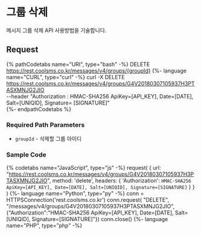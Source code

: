 # 그룹 삭제
메시지 그룹 삭제 API 사용방법을 기술합니다.
## Request
{% pathCodetabs name="URI", type="bash" -%}
DELETE https://rest.coolsms.co.kr/messages/v4/groups/{groupId}
{%- language name="CURL", type="curl" -%}
curl -X DELETE https://rest.coolsms.co.kr/messages/v4/groups/G4V20180307105937H3PTASXMNJG2JIO \
    --header "Authorization : HMAC-SHA256 ApiKey=[API_KEY], Date=[DATE], Salt=[UNIQID], Signature=
    [SIGNATURE]" \
{%- endpathCodetabs %}

### Required Path Parameters
- `groupId` \- 삭제할 그룹 아이디
### Sample Code
{% codetabs name="JavaScript", type="js" -%}
request(
  {
    url: "https://rest.coolsms.co.kr/messages/v4/groups/G4V20180307105937H3PTASXMNJG2JIO",
    method: 'delete',
    headers: {
      'Authorization': `HMAC-SHA256 ApiKey=[API_KEY], Date=[DATE], Salt=[UNIQID], Signature=[SIGNATURE]`
    }
  }
)
{%- language name="Python", type="py" -%}
conn = HTTPSConnection('rest.coolsms.co.kr')
conn.request(
  "DELETE",
  "/messages/v4/groups/G4V20180307105937H3PTASXMNJG2JIO",
  {"Authorization":"HMAC-SHA256 ApiKey=[API_KEY], Date=[DATE], Salt=[UNIQID], Signature=[SIGNATURE]"})
conn.close()
{%- language name="PHP", type="php" -%}
<?php
$ch = curl_init();
curl_setopt($ch, CURLOPT_URL, "https://rest.coolsms.co.kr/messages/v4/groups/G4V20180307105937H3PTASXMNJG2JIO");
curl_setopt($ch, CURLOPT_CUSTOMREQUEST, "DELETE");
curl_setopt($ch, CURLOPT_HTTPHEADER, array(
 'Authorization: HMAC-SHA256 ApiKey=[API_KEY], Date=[DATE], Salt=[UNIQID], Signature=[SIGNATURE]'
));
curl_exec($ch);
curl_close($ch);
{%- endcodetabs %}
## Response
{% codetabs name="Syntax", type="json" -%}
{
  "agent": {
    "appId": "String",
    "appVersion": "String",
    "sdkVersion": "String",
    "osPlatform": "String"
  },
  "count": {
    "sms": Int,
    "lms": Int,
    "mms": Int,
    "ata": Int,
    "cta": Int,
    "push": Int
  },
  "log": Array,
  "groupId": "String",
  "status": "String",
  "accountId": "String",
  "apiVersion": "String",
  "_id": "String"
}
```{%- language name="Sample", type="json" -%}
{
  "agent": {
    "appId": "MYAPPID",
    "appVersion": null,
    "sdkVersion": null,
    "osPlatform": null
  },
  "count": {
    "sms": 0,
    "lms": 0,
    "mms": 0,
    "ata": 0,
    "cta": 0
  },
  "log": [
    {
      "date": "2018-04-03 15:32:21",
      "message": "메시지 그룹 생성",
      "agent": {
        "appId": "MYAPPID",
        "appVersion": null,
        "sdkVersion": null,
        "osPlatform": null
      }
    },
    {
      "date": "2018-04-05 17:07:01",
      "message": "메시지 그룹 삭제"
    }
  ],
  "groupId": "G4V20180403153221CKAFBUVJ51OF7AV",
  "status": "PENDING",
  "accountId": "12925149",
  "apiVersion": "4",
  "_id": "G4V20180403153221CKAFBUVJ51OF7AV"
}
{%- endcodetabs %}
- `agent` \- 사용자 agent 정보
	- `appId` \- 그룹 생성 시 함께 요청한 appId
	- `appVersion` \- 그룹 생성 시 함께 요청한 앱 버전
	- `sdkVersion` \- sdk를 이용하여 발송한 경우 해당 sdk의 버전
	- `osPlatform` \- 그룹 생성 시 함께 요청한 운영체제 환경
- `count` \- 그룹에 등록되어 있는 문자메시지 수
	- `sms` \- 그룹에 등록된 sms 수
	- `lms` \- 그룹에 등록된 lms 수
	- `mms` \- 그룹에 등록된 mms 수
	- `ata` \- 그룹에 등록된 ata 수
	- `cta` \- 그룹에 등록된 cta 수
- `log` \- 해당 메시지 그룹의 모든 이력 정보
- `groupId` \- 해당 메시지 그룹의 아이디
- `status` \- 해당 메시지 그룹의 상태 정보. (자세한 사항은 그룹정보조회 문서 참조)
- `accountId` \- 사용자 고유 값
- `apiVersion` \- 요청에 사용된 api 버전 정보
- `_id` \- groupId와 동일한 그룹 고유 값
## Errors
- `ValidationError(400)` \- 유효하지 않은 `groupId`
- `ResourceNotFound(404)` \- 존재하지 않는 그룹 삭제 시도 